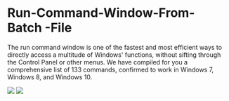 # Run-Command-Window-From-Batch -File

The run command window is one of the fastest and most efficient ways to directly access a multitude of Windows' functions, without sifting through the Control Panel or other menus. We have compiled for you a comprehensive list of 133 commands, confirmed to work in Windows 7, Windows 8, and Windows 10.

<img border="0" src="https://4.bp.blogspot.com/-b1QAIO0QycI/XZQ2RwSjyrI/AAAAAAAAAfQ/nBUKN0EXeus-SUj0ngsjyckwn3HSFu9igCLcBGAsYHQ/s1600/run%2Bwindows%2Bcommand%2B1.jpg" />

<img border="0" src="https://1.bp.blogspot.com/-A4QlXyqsADg/XZQ2SB51MBI/AAAAAAAAAfU/PbkuqJfy_AMdn5pJXFzH761KgDK2d9IhACLcBGAsYHQ/s1600/run%2Bwindows%2Bcommand%2B2.jpg" />
